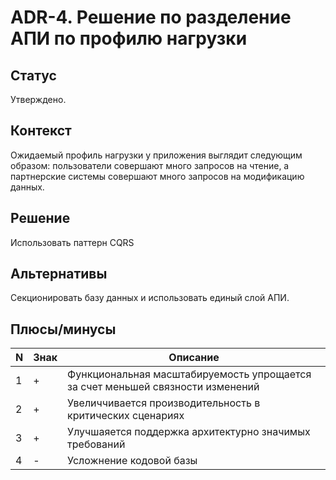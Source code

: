 # ADR-4. Решение по разделение АПИ по профилю нагрузки
   
## Статус
Утверждено.

## Контекст
   Ожидаемый профиль нагрузки у приложения выглядит следующим образом: пользователи совершают много запросов на чтение, а партнерские системы совершают много запросов на модификацию данных. 
   
   
## Решение
   Использовать паттерн CQRS
   
## Альтернативы
   Секционировать базу данных и использовать единый слой АПИ. 
   
## Плюсы/минусы

| N     |Знак  | Описание   | 
| -             | -         | -             | 
| 1             | +   | Функциональная масштабируемость упрощается за счет меньшей связности изменений      | 
| 2             | +   | Увеличчивается производительность в критических сценариях      |
| 3             | +   | Улучшаяется поддержка архитектурно значимых требований      | 
| 4             | -   | Усложнение кодовой базы | 